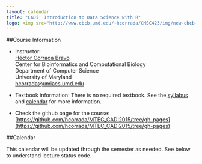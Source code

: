 ```yaml
---
layout: calendar
title: "CADi: Introduction to Data Science with R"
logo: <img src="http://www.cbcb.umd.edu/~hcorrada/CMSC423/img/new-cbcb-logo3_0.png"/>
---
```



##Course Information

*	Instructor:  
	[H&eacute;ctor Corrada Bravo](http://www.cbcb.umd.edu/~hcorrada)  
	Center for Bioinformatics and Computational Biology  
	Department of Computer Science  
	University of Maryland  
	<hcorrada@umiacs.umd.edu>  

*   Textbook information:
	There is no required textbook. See the [syllabus](syllabus.html)
	and [calendar](#Calendar) for more information.

* Check the github page for the course: [https://github.com/hcorrada/MTEC_CADi2015/tree/gh-pages](https://github.com/hcorrada/MTEC_CADi2015/tree/gh-pages)

##Calendar

This calendar will be updated through the semester as needed.
See below to understand lecture status code.
